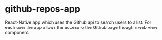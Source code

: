 # github-repos-app

React-Native app which uses the Github api to search users to a list. For each user the app allows the access to the Github page though a web view component.

